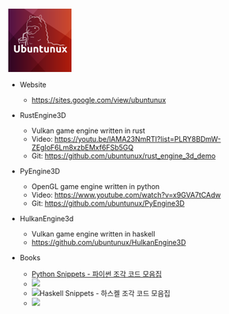 ![Ubuntunux](https://github.com/ubuntunux/Ubuntunux/blob/main/Ubuntunux128.png)

- Website
    - https://sites.google.com/view/ubuntunux

- RustEngine3D
    - Vulkan game engine written in rust
    - Video: https://youtu.be/lAMA23NmRTI?list=PLRY8BDmW-ZEgIoF6Lm8xzbEMxf6FSb5GQ
    - Git: https://github.com/ubuntunux/rust_engine_3d_demo
  
- PyEngine3D
    - OpenGL game engine written in python
    - Video: https://www.youtube.com/watch?v=x9GVA7tCAdw
    - Git: https://github.com/ubuntunux/PyEngine3D

- HulkanEngine3d
    - Vulkan game engine written in haskell
    - https://github.com/ubuntunux/HulkanEngine3D
 
- Books
    - [Python Snippets - 파이썬 조각 코드 모음집](https://wikidocs.net/book/536)
    - ![](https://wikidocs.net/images//book/PythonSnippets_1IAmCXR.jpg)
    - ![Haskell Snippets - 하스켈 조각 코드 모음집](https://wikidocs.net/book/820)
    - ![](https://wikidocs.net/images//book/haskell_PDYFwpl.jpg)
